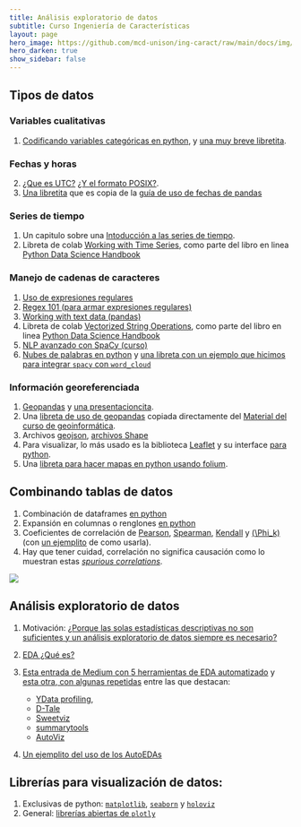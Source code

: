 ```yaml
---
title: Análisis exploratorio de datos 
subtitle: Curso Ingeniería de Características
layout: page
hero_image: https://github.com/mcd-unison/ing-caract/raw/main/docs/img/eda-banner.jpg
hero_darken: true
show_sidebar: false 
---
```


## Tipos de datos

### Variables cualitativas

1. [Codificando variables categóricas en python](https://www.datacamp.com/community/tutorials/categorical-data), y [una muy breve libretita](https://colab.research.google.com/github/mcd-unison/ing-caract/blob/main/ejemplos/tipos/python/cat.ipynb).

### Fechas y horas

2. [¿Que es UTC?](https://en.wikipedia.org/wiki/Coordinated_Universal_Time) [¿Y el formato POSIX?](https://en.wikipedia.org/wiki/Unix_time).
3. [Una libretita](https://colab.research.google.com/github/mcd-unison/ing-caract/blob/main/ejemplos/tipos/python/timestamp.ipynb) que es copia de la [guía de uso de fechas de pandas](https://pandas.pydata.org/docs/user_guide/timeseries.html)

### Series de tiempo

1. Un capitulo sobre una [Intoducción a las series de tiempo](http://www.ptolomeo.unam.mx:8080/xmlui/bitstream/handle/132.248.52.100/363/A5.pdf?sequence=5&isAllowed=y).
2. Libreta de colab [Working with Time Series](https://colab.research.google.com/github/jakevdp/PythonDataScienceHandbook/blob/master/notebooks/03.11-Working-with-Time-Series.ipynb), como parte del libro en linea [Python Data Science Handbook](https://jakevdp.github.io/PythonDataScienceHandbook/)

### Manejo de cadenas de caracteres

1. [Uso de expresiones regulares](https://github.com/mcd-unison/ing-caract/raw/main/slides/regexp.pdf)
2. [Regex 101 (para armar expresiones regulares)](https://regex101.com)
3. [Working with text data (pandas)](https://pandas.pydata.org/pandas-docs/stable/user_guide/text.html)
4. Libreta de colab [Vectorized String Operations](https://colab.research.google.com/github/jakevdp/PythonDataScienceHandbook/blob/master/notebooks/03.10-Working-With-Strings.ipynb), como parte del libro en linea [Python Data Science Handbook](https://jakevdp.github.io/PythonDataScienceHandbook/)
5. [NLP avanzado con SpaCy (curso)](https://course.spacy.io/en/)
6. [Nubes de palabras en python](https://amueller.github.io/word_cloud/) y [una libreta con un ejemplo que hicimos para integrar `spacy` con `word_cloud`](https://colab.research.google.com/github/mcd-unison/ing-caract/blob/main/ejemplos/tipos/python/nube_informe.ipynb)


### Información georeferenciada 

1. [Geopandas](https://geopandas.org/en/stable/index.html#) y [una presentacioncita](https://github.com/mcd-unison/ing-caract/raw/main/slides/introGeo-dc.pdf).
2. Una [libreta de uso de geopandas](https://colab.research.google.com/github/mcd-unison/ing-caract/blob/main/ejemplos/mapas/python/geopandas.ipynb) copiada directamente del [Material del curso de geoinformática](https://centrogeo.github.io/curso-geoinformatica-2/).
3. Archivos [geojson](https://geojson.org), [archivos Shape](https://en.wikipedia.org/wiki/Shapefile)
4. Para visualizar, lo más usado es la biblioteca [Leaflet](https://leafletjs.com) y su interface [para python](http://python-visualization.github.io/folium/).
5. Una [libreta para hacer mapas en python usando folium](https://colab.research.google.com/github/mcd-unison/ing-caract/blob/main/ejemplos/mapas/python/Mapas-en-python.ipynb).


## Combinando tablas de datos

1. Combinación de dataframes [en python](https://pandas.pydata.org/docs/getting_started/intro_tutorials/08_combine_dataframes.html) 
2. Expansión en columnas o renglones [en python](https://pandas.pydata.org/docs/user_guide/reshaping.html)
3. Coeficientes de correlación de [Pearson](https://en.wikipedia.org/wiki/Pearson_correlation_coefficient), [Spearman](https://en.wikipedia.org/wiki/Spearman%27s_rank_correlation_coefficient), [Kendall](https://en.wikipedia.org/wiki/Kendall_rank_correlation_coefficient) y [\(\Phi_k\)](https://phik.readthedocs.io/en/latest/index.html) (con [un ejemplito](https://github.com/KaveIO/PhiK/blob/master/phik/notebooks/phik_tutorial_basic.ipynb) de como usarla).
4. Hay que tener cuidad, correlación no significa causación como lo muestran estas [*spurious correlations*](https://www.tylervigen.com/spurious-correlations).

![](https://imgs.xkcd.com/comics/heatmap.png)


## Análisis exploratorio de datos

1. Motivación: [¿Porque las solas estadísticas descriptivas no son suficientes y un análisis exploratorio de datos siempre es necesario?](https://www.research.autodesk.com/publications/same-stats-different-graphs/)

1. [EDA ¿Qué es?](https://harvard-iacs.github.io/2018-CS109A/lectures/lecture-3/presentation/lecture3.pdf)
   
2. [Esta entrada de Medium con 5 herramientas de EDA automatizado](https://towardsdatascience.com/5-powerful-python-libraries-you-need-to-know-to-enhance-your-eda-process-f0100d563c16) y [esta otra, con algunas repetidas](https://pub.towardsai.net/5-python-packages-for-effortless-eda-94abddac3bc5) entre las que destacan:
      -  [YData profiling](https://docs.profiling.ydata.ai/),
      -  [D-Tale](https://github.com/man-group/dtale)
      -  [Sweetviz](https://github.com/fbdesignpro/sweetviz)
      -  [summarytools](https://github.com/6chaoran/jupyter-summarytools) 
      -  [AutoViz](https://github.com/AutoViML/AutoViz)
3. [Un ejemplito del uso de los AutoEDAs](https://colab.research.google.com/github/mcd-unison/ing-caract/blob/main/ejemplos/eda/auto-eda.ipynb)
   

## Librerías para visualización de datos:

1. Exclusivas de python: [`matplotlib`](https://matplotlib.org/), [`seaborn`](https://seaborn.pydata.org/index.html) y [`holoviz`](https://holoviz.org)
2. General: [librerías abiertas de `plotly`](https://plotly.com/graphing-libraries/)

